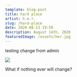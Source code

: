 ```yaml
---
template: blog-post
title: hard place
artist: h.e.r.
slug: /hard-place
date: 2020-08-13 19:59
description: August 14th, 2020
featuredImage: /assets/her.jpg
---
```

testing change from admin

![](/assets/hardplace.jpg)

What if nothing ever will change?